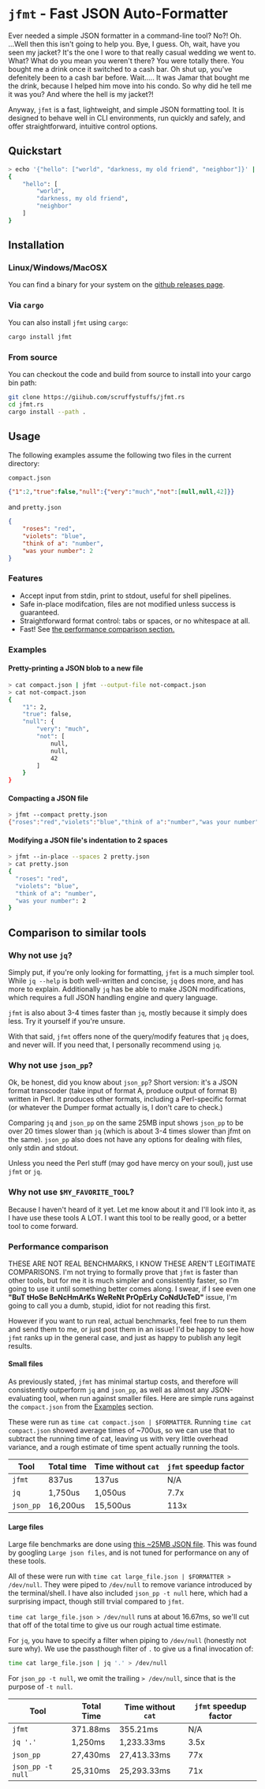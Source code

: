 # `jfmt` - Fast JSON Auto-Formatter

Ever needed a simple JSON formatter in a command-line tool?  No?!  Oh. ...Well
then this isn't going to help you.  Bye, I guess.  Oh, wait, have you seen my
jacket?  It's the one I wore to that really casual wedding we went to.  What?
What do you mean you weren't there?  You were totally there.  You bought me
a drink once it switched to a cash bar.  Oh shut up, you've defenitely been to
a cash bar before.  Wait.....  It was Jamar that bought me the drink, because I
helped him move into his condo.  So why did he tell me it was you?  And where
the hell is my jacket?!

Anyway, `jfmt` is a fast, lightweight, and simple JSON formatting tool.  It is
designed to behave well in CLI environments, run quickly and safely, and offer
straightforward, intuitive control options.

## Quickstart

```bash
> echo '{"hello": ["world", "darkness, my old friend", "neighbor"]}' | jfmt
{
    "hello": [
        "world",
        "darkness, my old friend",
        "neighbor"
    ]
}
```

## Installation

### Linux/Windows/MacOSX

You can find a binary for your system on the
[github releases page](https://github.com/scruffystuffs/jfmt.rs/releases/latest).

### Via `cargo`

You can also install `jfmt` using `cargo`:

```bash
cargo install jfmt
```

### From source

You can checkout the code and build from source to install into your cargo bin
path:

```bash
git clone https://giihub.com/scruffystuffs/jfmt.rs
cd jfmt.rs
cargo install --path .
```

## Usage

The following examples assume the following two files in the current directory:

`compact.json`

```json
{"1":2,"true":false,"null":{"very":"much","not":[null,null,42]}}
```

and `pretty.json`

```json
{
    "roses": "red",
    "violets": "blue",
    "think of a": "number",
    "was your number": 2
}
```

### Features

- Accept input from stdin, print to stdout, useful for shell pipelines.
- Safe in-place modifcation, files are not modified unless success is guaranteed.
- Straightforward format control: tabs or spaces, or no whitespace at all.
- Fast!  See [the performance comparison section.](#performance-comparison)

### Examples

#### Pretty-printing a JSON blob to a new file

```bash
> cat compact.json | jfmt --output-file not-compact.json
> cat not-compact.json
{
    "1": 2,
    "true": false,
    "null": {
        "very": "much",
        "not": [
            null,
            null,
            42
        ]
    }
}
```

#### Compacting a JSON file

```bash
> jfmt --compact pretty.json
{"roses":"red","violets":"blue","think of a":"number","was your number":2}
```

#### Modifying a JSON file's indentation to 2 spaces

```bash
> jfmt --in-place --spaces 2 pretty.json
> cat pretty.json
{
  "roses": "red",
  "violets": "blue",
  "think of a": "number",
  "was your number": 2
}
```

## Comparison to similar tools

### Why not use `jq`?

Simply put, if you're only looking for formatting, `jfmt` is a much simpler
tool.  While `jq --help` is both well-written and concise, `jq` does more,
and has more to explain.  Additionally `jq` has be able to make JSON
modifications, which requires a full JSON handling engine and query language.

`jfmt` is also about 3-4 times faster than `jq`, mostly because it simply does
less. Try it yourself if you're unsure.

With that said, `jfmt` offers none of the query/modify features that `jq` does,
and never will.  If you need that, I personally recommend using `jq`.

### Why not use `json_pp`?

Ok, be honest, did you know about `json_pp`?  Short version: it's a JSON
format transcoder (take input of format A, produce output of format B) written
in Perl.  It produces other formats, including a Perl-specific format (or
whatever the Dumper format actually is, I don't care to check.)

Comparing `jq` and `json_pp` on the same 25MB input shows `json_pp` to be over
20 times slower than `jq` (which is about 3-4 times slower than jfmt on the
same).  `json_pp` also does not have any options for dealing with files, only
stdin and stdout.

Unless you need the Perl stuff (may god have mercy on your soul), just use
`jfmt` or `jq`.

### Why not use `$MY_FAVORITE_TOOL`?

Because I haven't heard of it yet.  Let me know about it and I'll look into
it, as I have use these tools A LOT.  I want this tool to be really good, or
a better tool to come forward.

### Performance comparison

THESE ARE NOT REAL BENCHMARKS, I KNOW THESE AREN'T LEGITIMATE COMPARISONS.
I'm not trying to formally prove that `jfmt` is faster than other tools, but
for me it is much simpler and consistently faster, so I'm going to use it
until something better comes along.  I swear, if I see even one **"BuT tHoSe
BeNcHmArKs WeReNt PrOpErLy CoNdUcTeD"** issue, I'm going to call you a dumb,
stupid, idiot for not reading this first.

However if you want to run real, actual benchmarks, feel free to run them
and send them to me, or just post them in an issue! I'd be happy to see
how `jfmt` ranks up in the general case, and just as happy to publish any
legit results.

#### Small files

As previously stated, `jfmt` has minimal startup costs, and therefore will
consistently outperform `jq` and `json_pp`, as well as almost any
JSON-evaluating tool, when run against smaller files.  Here are simple
runs against the `compact.json` from the [Examples](#Examples) section.

These were run as `time cat compact.json | $FORMATTER`. Running `time cat
compact.json` showed average times of ~700us, so we can use that to subtract
the running time of cat, leaving us with very little overhead variance, and
a rough estimate of time spent actually running the tools.

| Tool      | Total time    | Time without `cat`    | `jfmt` speedup factor |
| ---       | ---           | ---                   | ---                   |
| `jfmt`    | 837us         | 137us                 | N/A                   |
| `jq`      | 1,750us       | 1,050us               | 7.7x                  |
| `json_pp` | 16,200us      | 15,500us              | 113x                  |

#### Large files

Large file benchmarks are done using [this ~25MB JSON file](bigjson).  This
was found by googling `Large json files`, and is not tuned for performance on
any of these tools.

All of these were run with `time cat large_file.json | $FORMATTER > /dev/null`.
They were piped to `/dev/null` to remove variance introduced by the terminal/shell.
I have also included `json_pp -t null` here, which had a surprising impact, though
still trvial compared to `jfmt`.

`time cat large_file.json > /dev/null` runs at about 16.67ms, so we'll cut that
off of the total time to give us our rough actual time estimate.

For `jq`, you have to specify a filter when piping to `/dev/null` (honestly not
sure why).  We use the passthough filter of `.` to give us a final invocation of:

```bash
time cat large_file.json | jq '.' > /dev/null
```

For `json_pp -t null`, we omit the trailing `> /dev/null`, since that is the
purpose of `-t null`.

| Tool              | Total Time    | Time without `cat`    | `jfmt` speedup factor |
| ---               | ---           | ---                   | ---                   |
| `jfmt`            | 371.88ms      | 355.21ms              | N/A                   |
| `jq '.'`          | 1,250ms       | 1,233.33ms            | 3.5x                  |
| `json_pp`         | 27,430ms      | 27,413.33ms           | 77x                   |
| `json_pp -t null` | 25,310ms      | 25,293.33ms           | 71x                   |

[bigjson]: https://github.com/json-iterator/test-data/blob/master/large-file.json
